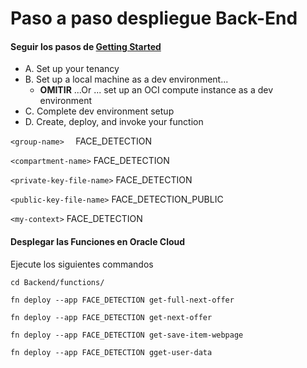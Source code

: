 # Paso a paso despliegue Back-End

#### Seguir los pasos de [Getting Started](https://www.oracle.com/webfolder/technetwork/tutorials/infographics/oci_faas_gettingstarted_quickview/functions_quickview_top/functions_quickview/index.html#)

- A. Set up your tenancy
- B. Set up a local machine as a dev environment...
  - **OMITIR** ...Or ... set up an OCI compute instance as a dev environment
- C. Complete dev environment setup
- D. Create, deploy, and invoke your function

`<group-name>  ` FACE_DETECTION

`<compartment-name>` FACE_DETECTION

`<private-key-file-name>` FACE_DETECTION

`<public-key-file-name>` FACE_DETECTION_PUBLIC

`<my-context>` FACE_DETECTION

#### Desplegar las Funciones en Oracle Cloud

Ejecute los siguientes commandos

```shell
cd Backend/functions/
```

```shell
fn deploy --app FACE_DETECTION get-full-next-offer
```

```shell
fn deploy --app FACE_DETECTION get-next-offer
```

```shell
fn deploy --app FACE_DETECTION get-save-item-webpage
```

```shell
fn deploy --app FACE_DETECTION gget-user-data
```

